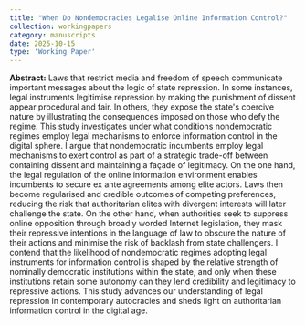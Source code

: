 ```yaml
---
title: "When Do Nondemocracies Legalise Online Information Control?"
collection: workingpapers
category: manuscripts 
date: 2025-10-15
type: 'Working Paper'
---
```


**Abstract:** Laws that restrict media and freedom of speech communicate important messages about the logic of state repression. In some instances, legal instruments legitimise repression by making the punishment of dissent appear procedural and fair. In others, they expose the state's coercive nature by illustrating the consequences imposed on those who defy the regime. This study investigates under what conditions nondemocratic regimes employ legal mechanisms to enforce information control in the digital sphere. I argue that nondemocratic incumbents employ legal mechanisms to exert control as part of a strategic trade-off between containing dissent and maintaining a façade of legitimacy. On the one hand, the legal regulation of the online information environment enables incumbents to secure ex ante agreements among elite actors. Laws then become regularised and credible outcomes of competing preferences, reducing the risk that authoritarian elites with divergent interests will later challenge the state. On the other hand, when authorities seek to suppress online opposition through broadly worded Internet legislation, they mask their repressive intentions in the language of law to obscure the nature of their actions and minimise the risk of backlash from state challengers. I contend that the likelihood of nondemocratic regimes adopting legal instruments for information control is shaped by the relative strength of nominally democratic institutions within the state, and only when these institutions retain some autonomy can they lend credibility and legitimacy to repressive actions. This study advances our understanding of legal repression in contemporary autocracies and sheds light on authoritarian information control in the digital age.
